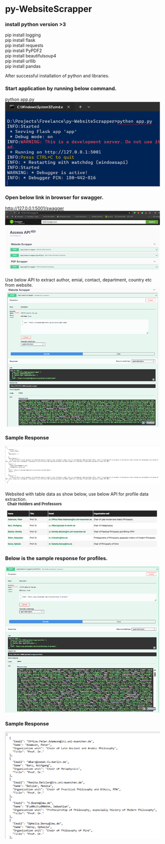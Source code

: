 # py-WebsiteScrapper

### install python version >3
pip install logging  
pip install flask  
pip install requests  
pip install PyPDF2  
pip install beautifulsoup4  
pip install urllib  
pip install pandas  

After successful installation of python and libraries.

### Start application by running below command.
python app.py  
![Alt text](https://raw.githubusercontent.com/balachander1205/py-WebsiteScrapper/master/image2.png) 

### Open below link in browser for swagger.
http://127.0.0.1:5001/swagger
![Alt text](https://raw.githubusercontent.com/balachander1205/py-WebsiteScrapper/master/image1.png)

###  
Use below API to extract author, emial, contact, department, country etc from website.  
![Alt text](https://raw.githubusercontent.com/balachander1205/py-WebsiteScrapper/master/image5.png)  

### Sample Response
![Alt text](https://raw.githubusercontent.com/balachander1205/py-WebsiteScrapper/master/image7.png)   

###  
Websited with table data as show below, use below API for profile data extraction.  
![Alt text](https://raw.githubusercontent.com/balachander1205/py-WebsiteScrapper/master/image3.png)  

###  Below is the sample response for profiles.
![Alt text](https://raw.githubusercontent.com/balachander1205/py-WebsiteScrapper/master/image4.png)  

### Sample Response
![Alt text](https://raw.githubusercontent.com/balachander1205/py-WebsiteScrapper/master/image6.png)  
